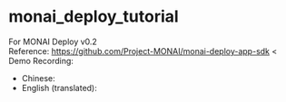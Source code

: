 # monai_deploy_tutorial
For MONAI Deploy v0.2 </br>
Reference: https://github.com/Project-MONAI/monai-deploy-app-sdk <
Demo Recording:
  - Chinese: 
  - English (translated): 
